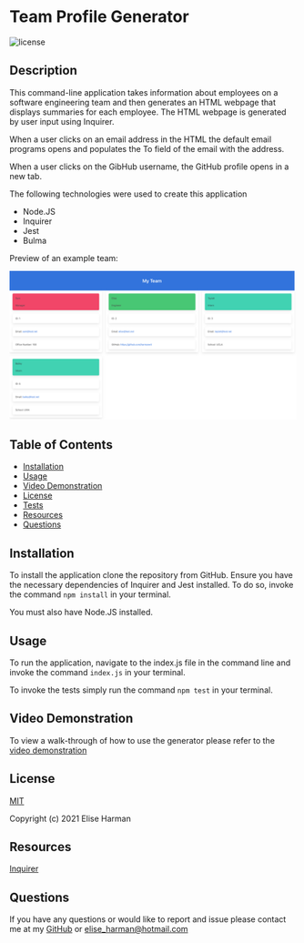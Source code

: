 # Team Profile Generator
  ![license](https://img.shields.io/badge/License-MIT-blue.svg)
  
  ## Description 
  This command-line application takes information about employees on a software engineering team and then generates an HTML webpage that displays summaries for each employee. The HTML webpage is generated by user input using Inquirer. 

  When a user clicks on an email address in the HTML the default email programs opens and populates the To field of the email with the address. 

  When a user clicks on the GibHub username, the GitHub profile opens in a new tab.

  The following technologies were used to create this application
  - Node.JS
  - Inquirer 
  - Jest
  - Bulma

  Preview of an example team:


   ![Image of Final Product](assets/images/teamProfile.png)
  
  ## Table of Contents 
  
  - [Installation](#installation)
  - [Usage](#usage)
  - [Video Demonstration](#videoDemo)
  - [License](#license)
  - [Tests](#tests)
  - [Resources](#resources)
  - [Questions](#questions)
  
  ## Installation 
  To install the application clone the repository from GitHub. Ensure you have the necessary dependencies of Inquirer and Jest installed. To do so, invoke the command `npm install` in your terminal.

  You must also have Node.JS installed.

  ## Usage 

  To run the application, navigate to the index.js file in the command line and invoke the command `index.js` in your terminal.

  To invoke the tests simply run the command `npm test` in your terminal. 
  

  ## Video Demonstration 
  To view a walk-through of how to use the generator please refer to the [video demonstration](https://youtu.be/qyBaR4EoQuc)
  
  ## License 
  [MIT](https://choosealicense.com/licenses/mit/)

  Copyright (c) 2021 Elise Harman
  
   
  ## Resources

  [Inquirer](https://github.com/SBoudrias/Inquirer.js/blob/master/packages/inquirer/examples/hierarchical.js)
  
  
  ## Questions 
  If you have any questions or would like to report and issue please contact me at my [GitHub]( https://github.com/harmane4) or elise_harman@hotmail.com   
  

